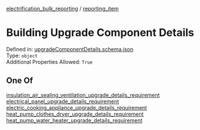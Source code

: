 


  
[electrification_bulk_reporting](electrification_bulk_reporting.md) / [reporting_item](reporting_item.md)
# Building Upgrade Component Details
  
Defined in: [upgradeComponentDetails.schema.json](https://ira-rebates.labworks.org/schemas/upgradeComponentDetails)  
Type: `object`  
Additional Properties Allowed: `True`
## One Of
  
  
[insulation_air_sealing_ventilation_upgrade_details_requirement](insulation_air_sealing_ventilation_upgrade_details_requirement.md)  
[electrical_panel_upgrade_details_requirement](electrical_panel_upgrade_details_requirement.md)  
[electric_cooking_appliance_upgrade_details_requirement](electric_cooking_appliance_upgrade_details_requirement.md)  
[heat_pump_clothes_dryer_upgrade_details_requirement](heat_pump_clothes_dryer_upgrade_details_requirement.md)  
[heat_pump_water_heater_upgrade_details_requirement](heat_pump_water_heater_upgrade_details_requirement.md)